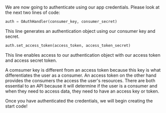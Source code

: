 <!--title={The auth object}-->

We are now going to authenticate using our app credentials. Please look at the next two lines of code:

```python
auth = OAuthHandler(consumer_key, consumer_secret)
```

This line generates an authentication object using our consumer key and secret.

```python
auth.set_access_token(access_token, access_token_secret)
```

This line enables access to our authentication object with our access token and access secret token.

A comsumer key is different from an access token because this key is what differentiates the user as a consumer.
An access token on the other hand provides the consumers the access the user's resources. There are both essential to an API 
because it will determine if the user is a consumer and when they need to access data, they need to have
an access key or token.

Once you have authenticated the credentials, we will begin creating the start code!
